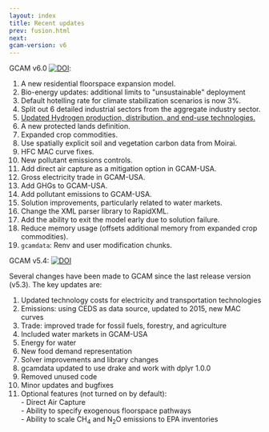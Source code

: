 ```yaml
---
layout: index
title: Recent updates
prev: fusion.html
next: 
gcam-version: v6
---
```


GCAM v6.0 [![DOI](https://zenodo.org/badge/DOI/10.5281/zenodo.6619287.svg)](https://doi.org/10.5281/zenodo.6619287):
1. A new residential floorspace expansion model.
2. Bio-energy updates: additional limits to "unsustainable" deployment
3. Default hotelling rate for climate stabilization scenarios is now 3%.
4. Split out 6 detailed industrial sectors from the aggregate industry sector.
5. [Updated Hydrogen production, distribution, and end-use technologies.](cmp/CMP_359-Hydrogen_and_transportation.pdf)
6. A new protected lands definition.
7. Expanded crop commodities.
8. Use spatially explicit soil and vegetation carbon data from Moirai.
9. HFC MAC curve fixes.
10. New pollutant emissions controls.
11. Add direct air capture as a mitigation option in GCAM-USA.
12. Gross electricity trade in GCAM-USA.
13. Add GHGs to GCAM-USA.
14. Add pollutant emissions to GCAM-USA.
15. Solution improvements, particularly related to water markets.
16. Change the XML parser library to RapidXML.
17. Add the ability to exit the model early due to solution failure.
18. Reduce memory usage (offsets additional memory from expanded crop commodities).
19. `gcamdata`: Renv and user modification chunks.

GCAM v5.4: [![DOI](https://zenodo.org/badge/DOI/10.5281/zenodo.5093192.svg)](https://doi.org/10.5281/zenodo.5093192)

Several changes have been made to GCAM since the last release version (v5.3). The key updates are:
 1. Updated technology costs for electricity and transportation technologies
 2. Emissions: using CEDS as data source, updated to 2015, new MAC curves
 3. Trade: improved trade for fossil fuels, forestry, and agriculture
 4. Included water markets in GCAM-USA
 5. Energy for water
 6. New food demand representation
 7. Solver improvements and library changes
 8. gcamdata updated to use drake and work with dplyr 1.0.0
 9. Removed unused code
 10. Minor updates and bugfixes
 11. Optional features (not turned on by default):   
	- Direct Air Capture  
	- Ability to specify exogenous floorspace pathways  
	- Ability to scale CH<sub>4</sub> and N<sub>2</sub>O emissions to EPA inventories  

